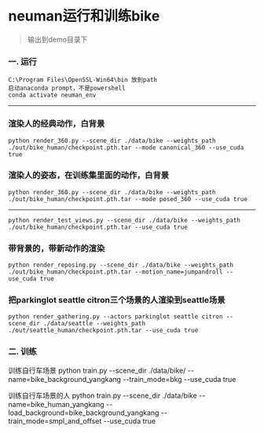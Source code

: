 # neuman运行和训练bike
>输出到demo目录下

### 一. 运行
```
C:\Program Files\OpenSSL-Win64\bin 放到path
启动anaconda prompt，不是powershell
conda activate neuman_env
```
---
### 渲染人的经典动作，白背景
```
python render_360.py --scene_dir ./data/bike --weights_path ./out/bike_human/checkpoint.pth.tar --mode canonical_360 --use_cuda true
```

### 渲染人的姿态，在训练集里面的动作，白背景
```
python render_360.py --scene_dir ./data/bike --weights_path ./out/bike_human/checkpoint.pth.tar --mode posed_360 --use_cuda true
```
---

```
python render_test_views.py --scene_dir ./data/bike --weights_path ./out/bike_human/checkpoint.pth.tar --use_cuda true
```

### 带背景的，带新动作的渲染
```
python render_reposing.py --scene_dir ./data/bike --weights_path ./out/bike_human/checkpoint.pth.tar --motion_name=jumpandroll --use_cuda true
```

### 把parkinglot seattle citron三个场景的人渲染到seattle场景
```
python render_gathering.py --actors parkinglot seattle citron --scene_dir ./data/seattle --weights_path ./out/seattle_human/checkpoint.pth.tar --use_cuda true
```

### 二. 训练
训练自行车场景
python train.py --scene_dir ./data/bike/ --name=bike_background_yangkang --train_mode=bkg --use_cuda true

训练自行车场景的人
python train.py --scene_dir ./data/bike  --name=bike_human_yangkang --load_background=bike_background_yangkang --train_mode=smpl_and_offset --use_cuda true